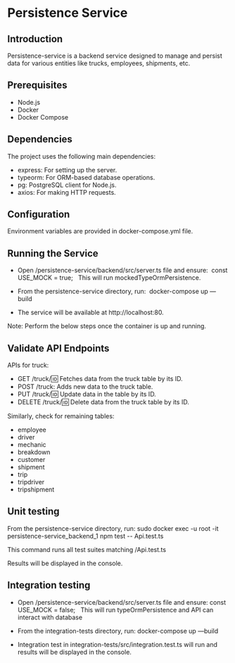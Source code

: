 # Persistence Service

## Introduction

Persistence-service is a backend service designed to manage and persist data for various entities like trucks, employees, shipments, etc.

## Prerequisites

* Node.js
* Docker
* Docker Compose

## Dependencies

The project uses the following main dependencies:
* express: For setting up the server.
* typeorm: For ORM-based database operations.
* pg: PostgreSQL client for Node.js.
* axios: For making HTTP requests.

## Configuration

Environment variables are provided in docker-compose.yml file.

## Running the Service

* Open /persistence-service/backend/src/server.ts file and ensure:  const USE_MOCK = true;   This will run mockedTypeOrmPersistence.

* From the persistence-service directory, run:  docker-compose up —build
  
* The service will be available at http://localhost:80.

Note: Perform the below steps once the container is up and running.

## Validate API Endpoints

APIs for truck:
* GET /truck/:id: Fetches data from the truck table by its ID.
* POST /truck: Adds new data to the truck table.
* PUT /truck/:id: Update data in the table by its ID.
* DELETE /truck/:id: Delete data from the truck table by its ID.

Similarly, check for remaining tables:
* employee
* driver
* mechanic
* breakdown
* customer
* shipment
* trip
* tripdriver
* tripshipment

## Unit testing

From the persistence-service directory, run:
sudo docker exec -u root -it persistence-service_backend_1 npm test -- Api.test.ts

This command runs all test suites matching /Api.test.ts

Results will be displayed in the console.

## Integration testing

* Open /persistence-service/backend/src/server.ts file and ensure: const USE_MOCK = false;   This will run typeOrmPersistence and API can interact with database

* From the integration-tests directory, run: docker-compose up —build

*  Integration test in integration-tests/src/integration.test.ts will run and results will be displayed in the console.

